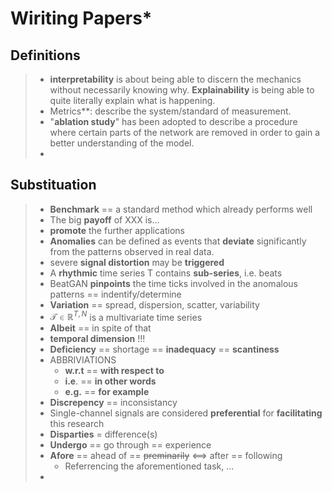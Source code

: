 # Wiriting Papers*

## Definitions

> - **interpretability** is about being able to discern the mechanics without  necessarily knowing why. **Explainability** is being able to quite literally explain what is happening.
> - Metrics**: describe the system/standard of measurement.
> - "**ablation study**" has been adopted to describe a procedure where certain parts of the network are removed in order to gain a better understanding of the model.
> - 

## Substituation

> - **Benchmark** == a standard method which already performs well
> - The big **payoff** of XXX is...
> - **promote** the further applications
> - ﻿**Anomalies** can be defined as events that **deviate** significantly from the patterns observed in real data.
> - severe **signal distortion** may be **triggered**
> - ﻿A **rhythmic** time series T contains **sub-series**, i.e. beats
> - ﻿BeatGAN **pinpoints** the time ticks involved in the anomalous patterns == indentify/determine
> - **Variation** == spread, dispersion, scatter, variability
> - $\mathcal{T} \in \mathbb{R}^{T,N}$ is a multivariate time series
> - **Albeit** == in spite of that
> - **temporal dimension** !!!
> - **Deficiency** == shortage == **inadequacy** == **scantiness**
> - ABBRIVIATIONS
>   - **w.r.t** == **with respect to** 
>   - **i.e**. == **in other words**
>   - **e.g.** == **for example**
> - **Discrepency** == inconsistancy
> - Single-channel signals are considered **preferential** for **facilitating** this research
> - **Disparties** = difference(s)
> - **Undergo** == go through == experience
> - **Afore** == ahead of == ~~preminarily~~  <==> after == following
>   - Referrencing the aforementioned task, ...
> - 

